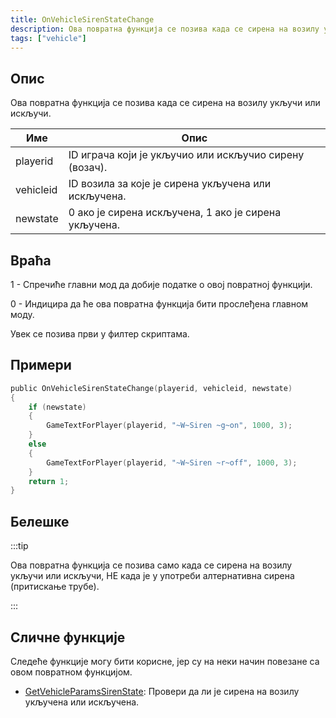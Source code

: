 ```yaml
---
title: OnVehicleSirenStateChange
description: Ова повратна функција се позива када се сирена на возилу укључи или искључи.
tags: ["vehicle"]
---
```


<VersionWarnSR name='повратна функција' version='SA-MP 0.3.7' />

## Опис

Ова повратна функција се позива када се сирена на возилу укључи или искључи.

| Име       | Опис                                                      |
| --------- | --------------------------------------------------------- |
| playerid  | ID играча који је укључио или искључио сирену (возач).    |
| vehicleid | ID возила за које је сирена укључена или искључена.       |
| newstate  | 0 ако је сирена искључена, 1 ако је сирена укључена.      |

## Враћа

1 - Спречиће главни мод да добије податке о овој повратној функцији.

0 - Индицира да ће ова повратна функција бити прослеђена главном моду.

Увек се позива први у филтер скриптама.

## Примери

```c
public OnVehicleSirenStateChange(playerid, vehicleid, newstate)
{
    if (newstate)
    {
        GameTextForPlayer(playerid, "~W~Siren ~g~on", 1000, 3);
    }
    else
    {
        GameTextForPlayer(playerid, "~W~Siren ~r~off", 1000, 3);
    }
    return 1;
}
```

## Белешке

:::tip

Ова повратна функција се позива само када се сирена на возилу укључи или искључи, НЕ када је у употреби алтернативна сирена (притискање трубе).

:::

## Сличне функције

Следеће функције могу бити корисне, јер су на неки начин повезане са овом повратном функцијом.

- [GetVehicleParamsSirenState](../functions/GetVehicleParamsSirenState): Провери да ли је сирена на возилу укључена или искључена.
